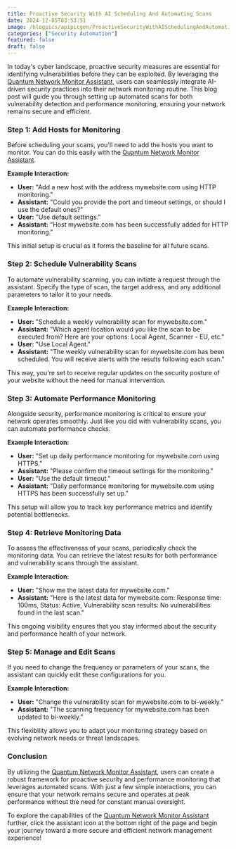 ```yaml
---
title: Proactive Security With AI Scheduling And Automating Scans
date: 2024-12-05T03:53:51
image: /blogpics/apipicgen/ProactiveSecurityWithAISchedulingAndAutomatingScans-22DHP8AU4S.jpg
categories: ["Security Automation"]
featured: false
draft: false
---
```

In today's cyber landscape, proactive security measures are essential for identifying vulnerabilities before they can be exploited. By leveraging the [Quantum Network Monitor Assistant](https://readyforquantum.com/?assistant=open), users can seamlessly integrate AI-driven security practices into their network monitoring routine. This blog post will guide you through setting up automated scans for both vulnerability detection and performance monitoring, ensuring your network remains secure and efficient.

### Step 1: Add Hosts for Monitoring

Before scheduling your scans, you'll need to add the hosts you want to monitor. You can do this easily with the [Quantum Network Monitor Assistant](https://readyforquantum.com/?assistant=open).

**Example Interaction:**
- **User:** "Add a new host with the address mywebsite.com using HTTP monitoring."
- **Assistant:** "Could you provide the port and timeout settings, or should I use the default ones?"
- **User:** "Use default settings."
- **Assistant:** "Host mywebsite.com has been successfully added for HTTP monitoring."

This initial setup is crucial as it forms the baseline for all future scans.

### Step 2: Schedule Vulnerability Scans

To automate vulnerability scanning, you can initiate a request through the assistant. Specify the type of scan, the target address, and any additional parameters to tailor it to your needs.

**Example Interaction:**
- **User:** "Schedule a weekly vulnerability scan for mywebsite.com."
- **Assistant:** "Which agent location would you like the scan to be executed from? Here are your options: Local Agent, Scanner - EU, etc."
- **User:** "Use Local Agent."
- **Assistant:** "The weekly vulnerability scan for mywebsite.com has been scheduled. You will receive alerts with the results following each scan."

This way, you're set to receive regular updates on the security posture of your website without the need for manual intervention.

### Step 3: Automate Performance Monitoring

Alongside security, performance monitoring is critical to ensure your network operates smoothly. Just like you did with vulnerability scans, you can automate performance checks.

**Example Interaction:**
- **User:** "Set up daily performance monitoring for mywebsite.com using HTTPS."
- **Assistant:** "Please confirm the timeout settings for the monitoring."
- **User:** "Use the default timeout."
- **Assistant:** "Daily performance monitoring for mywebsite.com using HTTPS has been successfully set up."

This setup will allow you to track key performance metrics and identify potential bottlenecks.

### Step 4: Retrieve Monitoring Data

To assess the effectiveness of your scans, periodically check the monitoring data. You can retrieve the latest results for both performance and vulnerability scans through the assistant.

**Example Interaction:**
- **User:** "Show me the latest data for mywebsite.com."
- **Assistant:** "Here is the latest data for mywebsite.com: Response time: 100ms, Status: Active, Vulnerability scan results: No vulnerabilities found in the last scan."

This ongoing visibility ensures that you stay informed about the security and performance health of your network.

### Step 5: Manage and Edit Scans

If you need to change the frequency or parameters of your scans, the assistant can quickly edit these configurations for you.

**Example Interaction:**
- **User:** "Change the vulnerability scan for mywebsite.com to bi-weekly."
- **Assistant:** "The scanning frequency for mywebsite.com has been updated to bi-weekly."

This flexibility allows you to adapt your monitoring strategy based on evolving network needs or threat landscapes.

### Conclusion

By utilizing the [Quantum Network Monitor Assistant](https://readyforquantum.com/?assistant=open), users can create a robust framework for proactive security and performance monitoring that leverages automated scans. With just a few simple interactions, you can ensure that your network remains secure and operates at peak performance without the need for constant manual oversight.

To explore the capabilities of the [Quantum Network Monitor Assistant](https://readyforquantum.com/?assistant=open) further, click the assistant icon at the bottom right of the page and begin your journey toward a more secure and efficient network management experience!